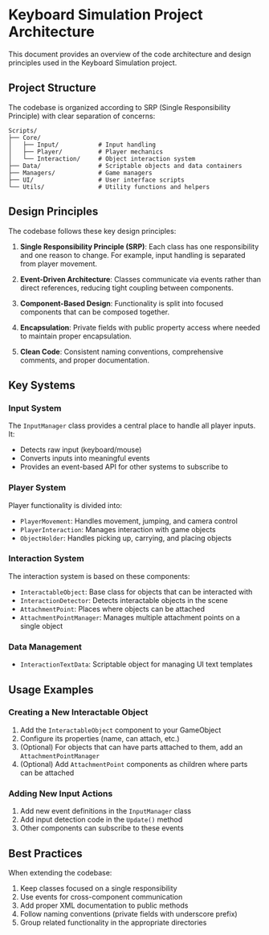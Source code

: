 # Keyboard Simulation Project Architecture

This document provides an overview of the code architecture and design principles used in the Keyboard Simulation project.

## Project Structure

The codebase is organized according to SRP (Single Responsibility Principle) with clear separation of concerns:

```
Scripts/
├── Core/
│   ├── Input/           # Input handling 
│   ├── Player/          # Player mechanics
│   └── Interaction/     # Object interaction system
├── Data/                # Scriptable objects and data containers
├── Managers/            # Game managers 
├── UI/                  # User interface scripts
└── Utils/               # Utility functions and helpers
```

## Design Principles

The codebase follows these key design principles:

1. **Single Responsibility Principle (SRP)**: Each class has one responsibility and one reason to change. For example, input handling is separated from player movement.

2. **Event-Driven Architecture**: Classes communicate via events rather than direct references, reducing tight coupling between components.

3. **Component-Based Design**: Functionality is split into focused components that can be composed together.

4. **Encapsulation**: Private fields with public property access where needed to maintain proper encapsulation.

5. **Clean Code**: Consistent naming conventions, comprehensive comments, and proper documentation.

## Key Systems

### Input System

The `InputManager` class provides a central place to handle all player inputs. It:
- Detects raw input (keyboard/mouse)
- Converts inputs into meaningful events
- Provides an event-based API for other systems to subscribe to

### Player System

Player functionality is divided into:
- `PlayerMovement`: Handles movement, jumping, and camera control
- `PlayerInteraction`: Manages interaction with game objects
- `ObjectHolder`: Handles picking up, carrying, and placing objects

### Interaction System

The interaction system is based on these components:
- `InteractableObject`: Base class for objects that can be interacted with
- `InteractionDetector`: Detects interactable objects in the scene
- `AttachmentPoint`: Places where objects can be attached
- `AttachmentPointManager`: Manages multiple attachment points on a single object

### Data Management

- `InteractionTextData`: Scriptable object for managing UI text templates

## Usage Examples

### Creating a New Interactable Object

1. Add the `InteractableObject` component to your GameObject
2. Configure its properties (name, can attach, etc.)
3. (Optional) For objects that can have parts attached to them, add an `AttachmentPointManager`
4. (Optional) Add `AttachmentPoint` components as children where parts can be attached

### Adding New Input Actions

1. Add new event definitions in the `InputManager` class
2. Add input detection code in the `Update()` method
3. Other components can subscribe to these events

## Best Practices

When extending the codebase:

1. Keep classes focused on a single responsibility
2. Use events for cross-component communication
3. Add proper XML documentation to public methods
4. Follow naming conventions (private fields with underscore prefix)
5. Group related functionality in the appropriate directories 